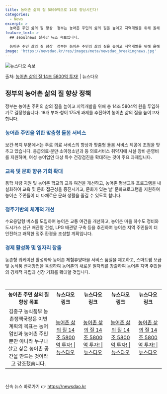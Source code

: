 ```yaml
---
title: 농어촌 삶의 질 5800억으로 14조 향상시킨다!
categories:
  - News
excerpt: >
  농어촌 주민 삶의 질 향상  정부는 농어촌 주민의 삶의 질을 높이고 지역개발을 위해 올해 총 14조 5804…
feature_text: >
  ## seoulnews 실시간 뉴스 속보입니다.

  농어촌 주민 삶의 질 향상  정부는 농어촌 주민의 삶의 질을 높이고 지역개발을 위해 올해 총 14조 5804…
image: 'https://newsdao.kr/res/images/meta/newsdao_breakingnews.jpg'
---
```


![뉴스다오 속보](https://newsdao.kr/res/images/meta/newsdao_breakingnews.jpg)

<p>출처: <a href="https://newsdao.kr/4579" rel="dofollow">농어촌 삶의 질 14조 5800억 투자!</a> | 뉴스다오</p>

<h2 data-ke-size="size26">정부의 농어촌 삶의 질 향상 정책</h2>
<p data-ke-size="size16">정부는 농어촌 주민의 삶의 질을 높이고 지역개발을 위해 총 14조 5804억 원을 투입하기로 결정했습니다. 18개 부처·청이 175개 과제를 추진하여 농어촌 삶의 질을 높이고자 합니다.</p>

<h3><b><span style="color: #1a5490;">농어촌 주민을 위한 맞춤형 돌봄 서비스</span></b></h3>
<p data-ke-size="size16">보건·복지 부문에서는 주로 의료 서비스의 향상과 맞춤형 돌봄 서비스 제공에 초점을 맞추고 있습니다. 응급의료·분만·소아청소년과 등 의료서비스 취약지에 시설·장비·운영비를 지원하며, 여성 농어업인 대상 특수 건강검진을 확대하는 것이 주요 과제입니다.</p>

<h3><b><span style="color: #1a5490;">교육 및 문화 향유 기회 확대</span></b></h3>
<p data-ke-size="size16">통학 차량 지원 및 농어촌 학교의 교육 여건을 개선하고, 농어촌 평생교육 프로그램을 내실화하여 교육 및 문화 접근성을 증진시키고, 문화가 있는 날’ 문화프로그램을 지원하여 농어촌 주민들이 더 다채로운 문화 생활을 즐길 수 있도록 합니다.</p>

<h3><b><span style="color: #1a5490;">정주기반의 체계적 개선</span></b></h3>
<p data-ke-size="size16">수요응답형 버스를 도입하여 농어촌 교통 여건을 개선하고, 농어촌 마을 하수도 정비와 도시가스 신규 배관망 건설, LPG 배관망 구축 등을 추진하여 농어촌 지역 주민들이 더 안전하고 쾌적한 정주 환경을 조성할 계획입니다.</p>

<h3><b><span style="color: #1a5490;">경제 활성화 및 일자리 창출</span></b></h3>
<p data-ke-size="size16">농촌형 워케이션 활성화와 농어촌 체험휴양마을 서비스 품질을 제고하고, 스마트팜 보급 및 농식품 벤처창업을 육성하여 농어촌의 새로운 일자리를 창출하여 농어촌 지역 주민들의 경제적 자립과 성장 기회를 확대할 것입니다.</p>

<p data-ke-size="size16">&nbsp;</p>
<table>
	<tbody>
		<tr>
			<td style="text-align: center; height: 17px;"><b>농어촌 주민 삶의 질 향상 목표</b></td>
		<td style="text-align: center; height: 17px;"><b>뉴스다오 링크</b></td>
		<td style="text-align: center; height: 17px;"><b>뉴스다오 링크</b></td>
		<td style="text-align: center; height: 17px;"><b>뉴스다오 링크</b></td>
		<td style="text-align: center; height: 17px;"><b>뉴스다오 링크</b></td>
	</tr>
	<tr>
		<td style="text-align: center; height: 17px;">김종구 농식품부 농촌정책국장은 이번 계획의 목표는 농어업인과 농어촌 주민뿐만 아니라 누구나 살고 싶은 농어촌 공간을 만드는 것이라고 강조했습니다.</td>
		<td style="text-align: center; height: 17px;"><a href="https://newsdao.kr/4579">농어촌 삶의 질 14조 5800억 투자! | 뉴스다오</a></td>
		<td style="text-align: center; height: 17px;"><a href="https://newsdao.kr/4579">농어촌 삶의 질 14조 5800억 투자! | 뉴스다오</a></td>
		<td style="text-align: center; height: 17px;"><a href="https://newsdao.kr/4579">농어촌 삶의 질 14조 5800억 투자! | 뉴스다오</a></td>
		<td style="text-align: center; height: 17px;"><a href="https://newsdao.kr/4579">농어촌 삶의 질 14조 5800억 투자! | 뉴스다오</a></td>
</tr>
</tbody>
</table>
<p data-ke-size="size16">&nbsp;</p> 

신속 뉴스 바로가기 👉 <a href="https://newsdao.kr" rel="dofollow">https://newsdao.kr</a>


